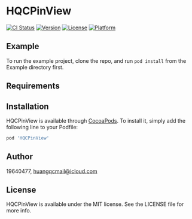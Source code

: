 # HQCPinView

[![CI Status](https://img.shields.io/travis/19640477/HQCPinView.svg?style=flat)](https://travis-ci.org/19640477/HQCPinView)
[![Version](https://img.shields.io/cocoapods/v/HQCPinView.svg?style=flat)](https://cocoapods.org/pods/HQCPinView)
[![License](https://img.shields.io/cocoapods/l/HQCPinView.svg?style=flat)](https://cocoapods.org/pods/HQCPinView)
[![Platform](https://img.shields.io/cocoapods/p/HQCPinView.svg?style=flat)](https://cocoapods.org/pods/HQCPinView)

## Example

To run the example project, clone the repo, and run `pod install` from the Example directory first.

## Requirements

## Installation

HQCPinView is available through [CocoaPods](https://cocoapods.org). To install
it, simply add the following line to your Podfile:

```ruby
pod 'HQCPinView'
```

## Author

19640477, huangqcmail@icloud.com

## License

HQCPinView is available under the MIT license. See the LICENSE file for more info.
